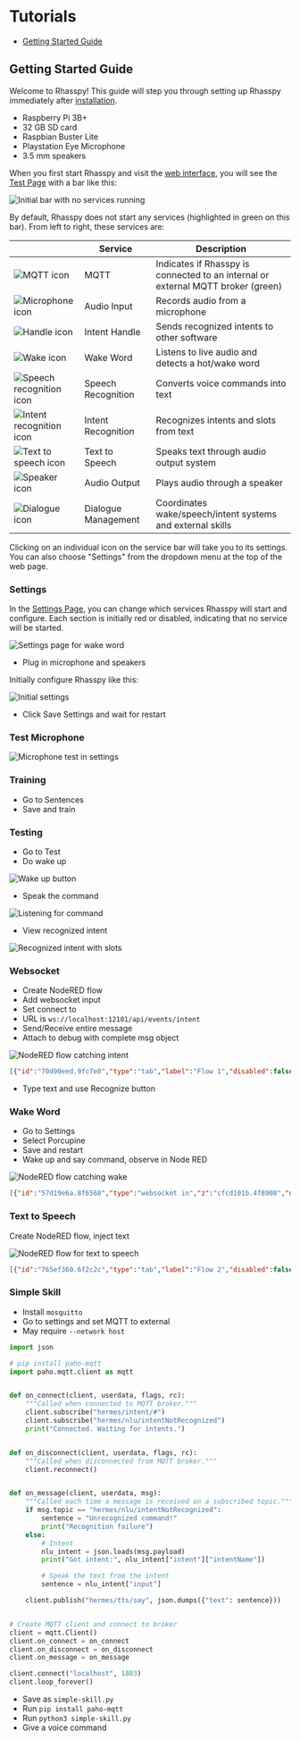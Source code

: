 # Tutorials

* [Getting Started Guide](#getting-started-guide)

## Getting Started Guide

Welcome to Rhasspy! This guide will step you through setting up Rhasspy immediately after [installation](installation.md).

* Raspberry Pi 3B+
* 32 GB SD card
* Raspbian Buster Lite
* Playstation Eye Microphone
* 3.5 mm speakers

When you first start Rhasspy and visit the [web interface](http://localhost:12101), you will see the [Test Page](usage.md#test-page) with a bar like this:

![Initial bar with no services running](img/getting-started/initial-services.png)

By default, Rhasspy does not start any services (highlighted in green on this bar). From left to right, these services are:


|                                                         | Service             | Description                                                                      |
| -----                                                   | -----               | -----                                                                            |
| ![MQTT icon](img/getting-started/mqtt.png)              | MQTT                | Indicates if Rhasspy is connected to an internal or external MQTT broker (green) |
| ![Microphone icon](img/getting-started/microphone.png)  | Audio Input         | Records audio from a microphone                                                  |
| ![Handle icon](img/getting-started/handle.png)          | Intent Handle       | Sends recognized intents to other software                                       |
| ![Wake icon](img/getting-started/wake.png)              | Wake Word           | Listens to live audio and detects a hot/wake word                                |
| ![Speech recognition icon](img/getting-started/asr.png) | Speech Recognition  | Converts voice commands into text                                                |
| ![Intent recognition icon](img/getting-started/nlu.png) | Intent Recognition  | Recognizes intents and slots from text                                           |
| ![Text to speech icon](img/getting-started/tts.png)     | Text to Speech      | Speaks text through audio output system                                          |
| ![Speaker icon](img/getting-started/sounds.png)         | Audio Output        | Plays audio through a speaker                                                    |
| ![Dialogue icon](img/getting-started/dialogue.png)      | Dialogue Management | Coordinates wake/speech/intent systems and external skills                       |

Clicking on an individual icon on the service bar will take you to its settings. You can also choose "Settings" from the dropdown menu at the top of the web page.

### Settings

In the [Settings Page](usage.md#settings-page), you can change which services Rhasspy will start and configure. Each section is initially red or disabled, indicating that no service will be started.

![Settings page for wake word](img/getting-started/settings-service.png)

* Plug in microphone and speakers

Initially configure Rhasspy like this:

![Initial settings](img/getting-started/service-config.png)

* Click Save Settings and wait for restart

### Test Microphone

![Microphone test in settings](img/getting-started/test-microphones.png)

### Training

* Go to Sentences
* Save and train

### Testing

* Go to Test
* Do wake up

![Wake up button](img/getting-started/wake-up.png)

* Speak the command

![Listening for command](img/getting-started/listening-for-command.png)

* View recognized intent

![Recognized intent with slots](img/getting-started/recognized-intent.png)

### Websocket

* Create NodeRED flow
* Add websocket input
* Set connect to
* URL is `ws://localhost:12101/api/events/intent`
* Send/Receive entire message
* Attach to debug with complete msg object

![NodeRED flow catching intent](img/getting-started/node-intent.png)

```json
[{"id":"70d90eed.9fc7e8","type":"tab","label":"Flow 1","disabled":false,"info":""},{"id":"d7f94fdd.9b5028","type":"debug","z":"70d90eed.9fc7e8","name":"","active":true,"tosidebar":true,"console":false,"tostatus":false,"complete":"true","targetType":"full","x":230,"y":200,"wires":[]},{"id":"d60f2a3e.ec485","type":"websocket in","z":"70d90eed.9fc7e8","name":"","server":"","client":"be111083.116b5","x":200,"y":60,"wires":[["d7f94fdd.9b5028"]]},{"id":"be111083.116b5","type":"websocket-client","z":"","path":"ws://localhost:12101/api/events/intent","tls":"","wholemsg":"true"}]
```

* Type text and use Recognize button

### Wake Word

* Go to Settings
* Select Porcupine
* Save and restart
* Wake up and say command, observe in Node RED

![NodeRED flow catching wake](img/getting-started/node-wake.png)

```json
[{"id":"57d19e6a.8f6568","type":"websocket in","z":"cfcd101b.4f8908","name":"","server":"","client":"e6f7cd9a.6d0648","x":200,"y":60,"wires":[["ec4a5e52.65db3"]]},{"id":"e6f7cd9a.6d0648","type":"websocket-client","z":"","path":"ws://localhost:12101/api/events/wake","tls":"","wholemsg":"true"}]
```

### Text to Speech

Create NodeRED flow, inject text

![NodeRED flow for text to speech](img/getting-started/node-tts.png)

```json
[{"id":"765ef360.6f2c2c","type":"tab","label":"Flow 2","disabled":false,"info":""},{"id":"72e0cae1.8d7644","type":"http request","z":"765ef360.6f2c2c","name":"http://localhost:12101/api/text-to-speech","method":"POST","ret":"txt","paytoqs":false,"url":"http://localhost:12101/api/text-to-speech","tls":"","proxy":"","authType":"basic","x":260,"y":180,"wires":[[]]},{"id":"7ebdab96.406734","type":"inject","z":"765ef360.6f2c2c","name":"Welcome to the world of offline voice assistants.","topic":"","payload":"Welcome to the world of offline voice assistants.","payloadType":"str","repeat":"","crontab":"","once":false,"onceDelay":0.1,"x":220,"y":80,"wires":[["72e0cae1.8d7644"]]}]
```

### Simple Skill

* Install `mosquitto`
* Go to settings and set MQTT to external
* May require `--network host`

```python
import json

# pip install paho-mqtt
import paho.mqtt.client as mqtt


def on_connect(client, userdata, flags, rc):
    """Called when connected to MQTT broker."""
    client.subscribe("hermes/intent/#")
    client.subscribe("hermes/nlu/intentNotRecognized")
    print("Connected. Waiting for intents.")


def on_disconnect(client, userdata, flags, rc):
    """Called when disconnected from MQTT broker."""
    client.reconnect()


def on_message(client, userdata, msg):
    """Called each time a message is received on a subscribed topic."""
    if msg.topic == "hermes/nlu/intentNotRecognized":
        sentence = "Unrecognized command!"
        print("Recognition failure")
    else:
        # Intent
        nlu_intent = json.loads(msg.payload)
        print("Got intent:", nlu_intent["intent"]["intentName"])

        # Speak the text from the intent
        sentence = nlu_intent["input"]

    client.publish("hermes/tts/say", json.dumps({"text": sentence}))


# Create MQTT client and connect to broker
client = mqtt.Client()
client.on_connect = on_connect
client.on_disconnect = on_disconnect
client.on_message = on_message

client.connect("localhost", 1883)
client.loop_forever()
```

* Save as `simple-skill.py`
* Run `pip install paho-mqtt`
* Run `python3 simple-skill.py`
* Give a voice command
